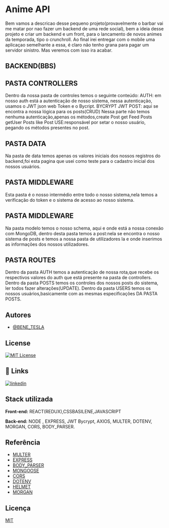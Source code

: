 

# Anime API

Bem vamos a descricao desse pequeno projeto(provavelmente o barbar vai me matar por nao fazer um backend de uma rede social), 
bem a ideia desse projeto e criar um backend e um front, para o lancamento de novos animes da temporada, tipo o crunchroll.
Ao final irei entregar com o mobile uma aplicaçao semelhante a essa, é claro não tenho grana para pagar um servidor sinistro.
Mas veremos com isso ira acabar.

## BACKEND(BBS)

## PASTA CONTROLLERS
Dentro da nossa pasta de controles temos o seguinte conteúdo:
AUTH:  em nosso auth está a autenticação de nosso sistema, nessa autenticação, usamos o JWT json web Token e o Bycript.
BYCRYPT 
 JWT
POST: aqui se encontra a nossa lógica para os posts(CRUD)
Nessa parte não temos nenhuma autenticação,apenas os métodos,create Post
get Feed Posts
 getUser Posts
like Post
USE:responsável por setar o nosso usuário, pegando os métodos presentes no post.
## PASTA DATA
Na pasta de data temos apenas os valores iniciais dos nossos registros do backend,foi esta pagina que usei como teste para o cadastro inicial dos nossos usuários.
## PASTA MIDDLEWARE
Esta pasta é o nosso intermédio entre todo o nosso sistema,nela temos a verificação do token e o sistema de acesso ao nosso sistema.

## PASTA MIDDLEWARE
Na pasta modelo temos o nosso schema, aqui e onde está a nossa conexão com MongoDB, dentro desta pasta temos a post:nela se encontra o nosso sistema de posts e temos a nossa pasta de utilizadores la e onde inserimos as informações dos nossos utilizadores.
## PASTA ROUTES
Dentro da pasta AUTH temos a autenticação de nossa rota,que recebe os respectivos valores do auth que está presente na pasta de controllers.
Dentro da pasta POSTS temos os controles dos nossos posts do sistema, ler todos fazer alterações(UPDATE).
Dentro da pasta USERS temos  os nossos usuários,basicamente com as mesmas especificações  DA PASTA POSTS.





## Autores

- [@BENE_TESLA](https://github.com/benetesla)


## License


[![MIT License](https://img.shields.io/badge/License-MIT-green.svg)](https://choosealicense.com/licenses/mit/)


## 🔗 Links
[![linkedin](https://img.shields.io/badge/linkedin-0A66C2?style=for-the-badge&logo=linkedin&logoColor=white)](https://www.linkedin.com/in/bene-tesla/)


## Stack utilizada

**Front-end:** REACT(REDUX),CSSBASILENE,JAVASCRIPT

**Back-end:** NODE , EXPRESS, JWT Bycrypt, AXIOS, MULTER, DOTENV, MORGAN, CORS, BODY_PARSER.

## Referência

 - [MULTER](https://www.npmjs.com/package/multer)
 - [EXPRESS](https://www.npmjs.com/package/express)
 - [BODY_PARSER](https://www.npmjs.com/package/body-parser)
 - [MONGOOSE](https://www.npmjs.com/package/mongoose)
 - [CORS](https://www.npmjs.com/package/cors)
 - [DOTENV](https://www.npmjs.com/package/dotenv)
 - [HELMET](https://www.npmjs.com/package/helmet)
 - [MORGAN](https://www.npmjs.com/package/morgan)


## Licença

[MIT](https://choosealicense.com/licenses/mit/)

